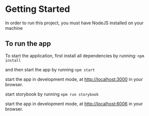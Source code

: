 # Getting Started

In order to run this project, you must have NodeJS installed on your machine

## To run the app

To start the application, first install all dependencies by running: `npm install`

and then start the app by running `npm start`

start the app in development mode, at [http://localhost:3000](http://localhost:3000) in your browser.

start storybook by running `npm run storybook`

start the app in development mode, at [http://localhost:6006](http://localhost:6006) in your browser.
